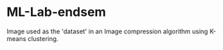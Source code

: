 # ML-Lab-endsem
Image used as the 'dataset' in an Image compression algorithm using K-means clustering. 
